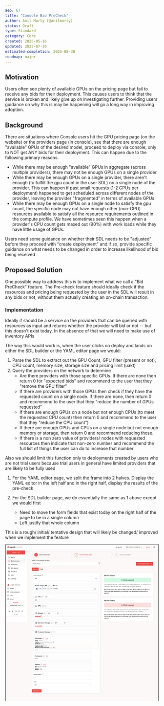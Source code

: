 ```yaml
---
aep: 67
title: "Console Bid PreCheck"
author: Anil Murty (@anilmurty)
status: Draft
type: Standard
category: Core
created: 2025-05-16
updated: 2025-07-30
estimated-completion: 2025-08-30
roadmap: major
---
```


## Motivation

Users often see plenty of available GPUs on the pricing page but fail to receive any bids for their deployment. This causes users to think that the service is broken and likely give up on investigating further. Providing users guidance on why this is may be happening will go a long way in improving adoption.

## Background
There are situations where Console users hit the GPU pricing page (on the website) or the providers page (in console), see that there are enough "available" GPUs of the desired model, proceed to deploy via console, only to NOT get ANY bids for their deployment. This can happen due to the following primary reasons:

- While there may be enough "available" GPUs in aggregate (across multiple providers), there may not be enough GPUs on a single provider
- While there may be enough GPUs on a single provider, there aren't enough (to fulfill the gpu count in the user SDL) on a single node of the provider. This can happen if past small requests (1-2 GPUs per deployment) happened to get scheduled across different nodes of the provider, leaving the provider "fragmented" in terms of available GPUs.
- While there may be enough GPUs on a single node to satisfy the gpu count, the specific node may not have enough other (non-GPU) resources available to satisfy all the resource requirements outlined in the compute profile. We have sometimes seen this happen when a provider's CPU count gets maxed out (90%) with work loads while they have little usage of GPUs.

Users need some guidance on whether their SDL needs to be "adjusted" before they proceed with "create deployment" and if so, provide specific guidance on what needs to be changed in order to increase likelihood of bid being received

## Proposed Solution

One possible way to address this is to implement what we call a "Bid PreCheck" feature. The Pre-check feature should ideally check if the resources and pricing being requested by the user in the SDL will result in any bids or not, without them actually creating an on-chain transaction.

### Implementation

Ideally if should be a service on the providers that can be queried with resources as input and returns whether the provider will bid or not -- but this doesn't exist today. In the absence of that we will need to make use of inventory APIs

The way this would work is, when the user clicks on deploy and lands on either the SDL builder or the YAML editor page we would:

1. Parse the SDL to extract out the GPU Count, GPU filter (present or not), CPU count, memory size, storage size and pricing limit (uakt)
2.  Query the providers on the network to determine
     - Are there providers with those specific GPUs. If there are none then return 0 for "expected bids" and recommend to the user that they "remove the GPU filter"
     - If there are providers with those GPUs then check if they have the requested count on a single node. If there are none, then return 0 and recommend to the user that they "reduce the number of GPUs requested"
     - If there are enough GPUs on a node but not enough CPUs (to meet the requested CPU count) then return 0 and recommend to the user that they "reduce the CPU count")
     - If there are enough GPUs and CPUs on a single node but not enough memory or storage, then return 0 and recommend reducing those.
     - If there is a non zero value of providers/ nodes with requested resources then indicate that non-zero number and recommend the full list of things the user can do to increase that number

Also we should limit this function only to deployments created by users who are not trial users because trial users in general have limited providers that are likely to be fully used

1. For the YAML editor page, we split the frame into 2 halves. Display the YAML editor in the left half and in the right half, display the results of the pre-check

2. For the SDL builder page, we do essentially the same as 1 above except we would first 
     - Need to move the form fields that exist today on the right half of the page to be in a single column
     - Left justify that whole column


This is a rough/ initial/ tentative design that will likely be changed/ improved when we implement the feature

![Bid-Precheck](bid-precheck-screen.png)